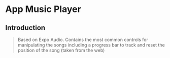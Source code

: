 # App Music Player

## Introduction

> Based on Expo Audio. Contains the most common controls for manipulating the songs including a progress bar to track and reset the position of the song (taken from the web)
